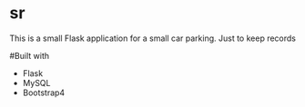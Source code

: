 # sr
This is a small Flask application for a small car parking. Just to keep records

#Built with 
* Flask
* MySQL
* Bootstrap4
